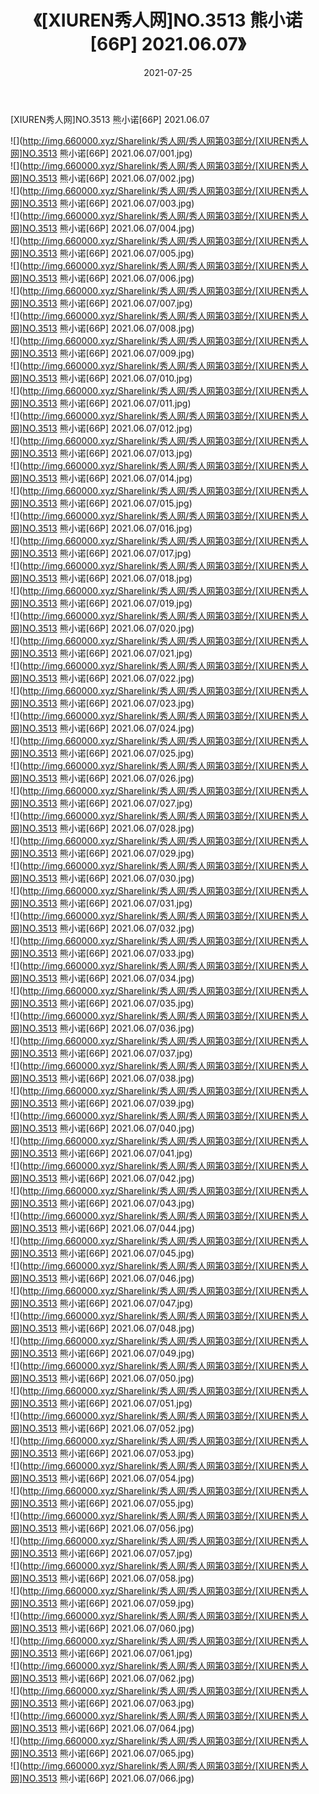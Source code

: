 ﻿---
layout: post
title:  《[XIUREN秀人网]NO.3513 熊小诺[66P] 2021.06.07》
date:   2021-07-25
img: http://img.660000.xyz/Sharelink/秀人网/秀人网第03部分/[XIUREN秀人网]NO.3513 熊小诺[66P] 2021.06.07/000.jpg
categories: [美女, 清纯, 唯美]
---

[XIUREN秀人网]NO.3513 熊小诺[66P] 2021.06.07

  ![](http://img.660000.xyz/Sharelink/秀人网/秀人网第03部分/[XIUREN秀人网]NO.3513 熊小诺[66P] 2021.06.07/001.jpg) <br> ![](http://img.660000.xyz/Sharelink/秀人网/秀人网第03部分/[XIUREN秀人网]NO.3513 熊小诺[66P] 2021.06.07/002.jpg) <br> ![](http://img.660000.xyz/Sharelink/秀人网/秀人网第03部分/[XIUREN秀人网]NO.3513 熊小诺[66P] 2021.06.07/003.jpg) <br> ![](http://img.660000.xyz/Sharelink/秀人网/秀人网第03部分/[XIUREN秀人网]NO.3513 熊小诺[66P] 2021.06.07/004.jpg) <br> ![](http://img.660000.xyz/Sharelink/秀人网/秀人网第03部分/[XIUREN秀人网]NO.3513 熊小诺[66P] 2021.06.07/005.jpg) <br> ![](http://img.660000.xyz/Sharelink/秀人网/秀人网第03部分/[XIUREN秀人网]NO.3513 熊小诺[66P] 2021.06.07/006.jpg) <br> ![](http://img.660000.xyz/Sharelink/秀人网/秀人网第03部分/[XIUREN秀人网]NO.3513 熊小诺[66P] 2021.06.07/007.jpg) <br> ![](http://img.660000.xyz/Sharelink/秀人网/秀人网第03部分/[XIUREN秀人网]NO.3513 熊小诺[66P] 2021.06.07/008.jpg) <br> ![](http://img.660000.xyz/Sharelink/秀人网/秀人网第03部分/[XIUREN秀人网]NO.3513 熊小诺[66P] 2021.06.07/009.jpg) <br> ![](http://img.660000.xyz/Sharelink/秀人网/秀人网第03部分/[XIUREN秀人网]NO.3513 熊小诺[66P] 2021.06.07/010.jpg) <br> ![](http://img.660000.xyz/Sharelink/秀人网/秀人网第03部分/[XIUREN秀人网]NO.3513 熊小诺[66P] 2021.06.07/011.jpg) <br> ![](http://img.660000.xyz/Sharelink/秀人网/秀人网第03部分/[XIUREN秀人网]NO.3513 熊小诺[66P] 2021.06.07/012.jpg) <br> ![](http://img.660000.xyz/Sharelink/秀人网/秀人网第03部分/[XIUREN秀人网]NO.3513 熊小诺[66P] 2021.06.07/013.jpg) <br> ![](http://img.660000.xyz/Sharelink/秀人网/秀人网第03部分/[XIUREN秀人网]NO.3513 熊小诺[66P] 2021.06.07/014.jpg) <br> ![](http://img.660000.xyz/Sharelink/秀人网/秀人网第03部分/[XIUREN秀人网]NO.3513 熊小诺[66P] 2021.06.07/015.jpg) <br> ![](http://img.660000.xyz/Sharelink/秀人网/秀人网第03部分/[XIUREN秀人网]NO.3513 熊小诺[66P] 2021.06.07/016.jpg) <br> ![](http://img.660000.xyz/Sharelink/秀人网/秀人网第03部分/[XIUREN秀人网]NO.3513 熊小诺[66P] 2021.06.07/017.jpg) <br> ![](http://img.660000.xyz/Sharelink/秀人网/秀人网第03部分/[XIUREN秀人网]NO.3513 熊小诺[66P] 2021.06.07/018.jpg) <br> ![](http://img.660000.xyz/Sharelink/秀人网/秀人网第03部分/[XIUREN秀人网]NO.3513 熊小诺[66P] 2021.06.07/019.jpg) <br> ![](http://img.660000.xyz/Sharelink/秀人网/秀人网第03部分/[XIUREN秀人网]NO.3513 熊小诺[66P] 2021.06.07/020.jpg) <br> ![](http://img.660000.xyz/Sharelink/秀人网/秀人网第03部分/[XIUREN秀人网]NO.3513 熊小诺[66P] 2021.06.07/021.jpg) <br> ![](http://img.660000.xyz/Sharelink/秀人网/秀人网第03部分/[XIUREN秀人网]NO.3513 熊小诺[66P] 2021.06.07/022.jpg) <br> ![](http://img.660000.xyz/Sharelink/秀人网/秀人网第03部分/[XIUREN秀人网]NO.3513 熊小诺[66P] 2021.06.07/023.jpg) <br> ![](http://img.660000.xyz/Sharelink/秀人网/秀人网第03部分/[XIUREN秀人网]NO.3513 熊小诺[66P] 2021.06.07/024.jpg) <br> ![](http://img.660000.xyz/Sharelink/秀人网/秀人网第03部分/[XIUREN秀人网]NO.3513 熊小诺[66P] 2021.06.07/025.jpg) <br> ![](http://img.660000.xyz/Sharelink/秀人网/秀人网第03部分/[XIUREN秀人网]NO.3513 熊小诺[66P] 2021.06.07/026.jpg) <br> ![](http://img.660000.xyz/Sharelink/秀人网/秀人网第03部分/[XIUREN秀人网]NO.3513 熊小诺[66P] 2021.06.07/027.jpg) <br> ![](http://img.660000.xyz/Sharelink/秀人网/秀人网第03部分/[XIUREN秀人网]NO.3513 熊小诺[66P] 2021.06.07/028.jpg) <br> ![](http://img.660000.xyz/Sharelink/秀人网/秀人网第03部分/[XIUREN秀人网]NO.3513 熊小诺[66P] 2021.06.07/029.jpg) <br> ![](http://img.660000.xyz/Sharelink/秀人网/秀人网第03部分/[XIUREN秀人网]NO.3513 熊小诺[66P] 2021.06.07/030.jpg) <br> ![](http://img.660000.xyz/Sharelink/秀人网/秀人网第03部分/[XIUREN秀人网]NO.3513 熊小诺[66P] 2021.06.07/031.jpg) <br> ![](http://img.660000.xyz/Sharelink/秀人网/秀人网第03部分/[XIUREN秀人网]NO.3513 熊小诺[66P] 2021.06.07/032.jpg) <br> ![](http://img.660000.xyz/Sharelink/秀人网/秀人网第03部分/[XIUREN秀人网]NO.3513 熊小诺[66P] 2021.06.07/033.jpg) <br> ![](http://img.660000.xyz/Sharelink/秀人网/秀人网第03部分/[XIUREN秀人网]NO.3513 熊小诺[66P] 2021.06.07/034.jpg) <br> ![](http://img.660000.xyz/Sharelink/秀人网/秀人网第03部分/[XIUREN秀人网]NO.3513 熊小诺[66P] 2021.06.07/035.jpg) <br> ![](http://img.660000.xyz/Sharelink/秀人网/秀人网第03部分/[XIUREN秀人网]NO.3513 熊小诺[66P] 2021.06.07/036.jpg) <br> ![](http://img.660000.xyz/Sharelink/秀人网/秀人网第03部分/[XIUREN秀人网]NO.3513 熊小诺[66P] 2021.06.07/037.jpg) <br> ![](http://img.660000.xyz/Sharelink/秀人网/秀人网第03部分/[XIUREN秀人网]NO.3513 熊小诺[66P] 2021.06.07/038.jpg) <br> ![](http://img.660000.xyz/Sharelink/秀人网/秀人网第03部分/[XIUREN秀人网]NO.3513 熊小诺[66P] 2021.06.07/039.jpg) <br> ![](http://img.660000.xyz/Sharelink/秀人网/秀人网第03部分/[XIUREN秀人网]NO.3513 熊小诺[66P] 2021.06.07/040.jpg) <br> ![](http://img.660000.xyz/Sharelink/秀人网/秀人网第03部分/[XIUREN秀人网]NO.3513 熊小诺[66P] 2021.06.07/041.jpg) <br> ![](http://img.660000.xyz/Sharelink/秀人网/秀人网第03部分/[XIUREN秀人网]NO.3513 熊小诺[66P] 2021.06.07/042.jpg) <br> ![](http://img.660000.xyz/Sharelink/秀人网/秀人网第03部分/[XIUREN秀人网]NO.3513 熊小诺[66P] 2021.06.07/043.jpg) <br> ![](http://img.660000.xyz/Sharelink/秀人网/秀人网第03部分/[XIUREN秀人网]NO.3513 熊小诺[66P] 2021.06.07/044.jpg) <br> ![](http://img.660000.xyz/Sharelink/秀人网/秀人网第03部分/[XIUREN秀人网]NO.3513 熊小诺[66P] 2021.06.07/045.jpg) <br> ![](http://img.660000.xyz/Sharelink/秀人网/秀人网第03部分/[XIUREN秀人网]NO.3513 熊小诺[66P] 2021.06.07/046.jpg) <br> ![](http://img.660000.xyz/Sharelink/秀人网/秀人网第03部分/[XIUREN秀人网]NO.3513 熊小诺[66P] 2021.06.07/047.jpg) <br> ![](http://img.660000.xyz/Sharelink/秀人网/秀人网第03部分/[XIUREN秀人网]NO.3513 熊小诺[66P] 2021.06.07/048.jpg) <br> ![](http://img.660000.xyz/Sharelink/秀人网/秀人网第03部分/[XIUREN秀人网]NO.3513 熊小诺[66P] 2021.06.07/049.jpg) <br> ![](http://img.660000.xyz/Sharelink/秀人网/秀人网第03部分/[XIUREN秀人网]NO.3513 熊小诺[66P] 2021.06.07/050.jpg) <br> ![](http://img.660000.xyz/Sharelink/秀人网/秀人网第03部分/[XIUREN秀人网]NO.3513 熊小诺[66P] 2021.06.07/051.jpg) <br> ![](http://img.660000.xyz/Sharelink/秀人网/秀人网第03部分/[XIUREN秀人网]NO.3513 熊小诺[66P] 2021.06.07/052.jpg) <br> ![](http://img.660000.xyz/Sharelink/秀人网/秀人网第03部分/[XIUREN秀人网]NO.3513 熊小诺[66P] 2021.06.07/053.jpg) <br> ![](http://img.660000.xyz/Sharelink/秀人网/秀人网第03部分/[XIUREN秀人网]NO.3513 熊小诺[66P] 2021.06.07/054.jpg) <br> ![](http://img.660000.xyz/Sharelink/秀人网/秀人网第03部分/[XIUREN秀人网]NO.3513 熊小诺[66P] 2021.06.07/055.jpg) <br> ![](http://img.660000.xyz/Sharelink/秀人网/秀人网第03部分/[XIUREN秀人网]NO.3513 熊小诺[66P] 2021.06.07/056.jpg) <br> ![](http://img.660000.xyz/Sharelink/秀人网/秀人网第03部分/[XIUREN秀人网]NO.3513 熊小诺[66P] 2021.06.07/057.jpg) <br> ![](http://img.660000.xyz/Sharelink/秀人网/秀人网第03部分/[XIUREN秀人网]NO.3513 熊小诺[66P] 2021.06.07/058.jpg) <br> ![](http://img.660000.xyz/Sharelink/秀人网/秀人网第03部分/[XIUREN秀人网]NO.3513 熊小诺[66P] 2021.06.07/059.jpg) <br> ![](http://img.660000.xyz/Sharelink/秀人网/秀人网第03部分/[XIUREN秀人网]NO.3513 熊小诺[66P] 2021.06.07/060.jpg) <br> ![](http://img.660000.xyz/Sharelink/秀人网/秀人网第03部分/[XIUREN秀人网]NO.3513 熊小诺[66P] 2021.06.07/061.jpg) <br> ![](http://img.660000.xyz/Sharelink/秀人网/秀人网第03部分/[XIUREN秀人网]NO.3513 熊小诺[66P] 2021.06.07/062.jpg) <br> ![](http://img.660000.xyz/Sharelink/秀人网/秀人网第03部分/[XIUREN秀人网]NO.3513 熊小诺[66P] 2021.06.07/063.jpg) <br> ![](http://img.660000.xyz/Sharelink/秀人网/秀人网第03部分/[XIUREN秀人网]NO.3513 熊小诺[66P] 2021.06.07/064.jpg) <br> ![](http://img.660000.xyz/Sharelink/秀人网/秀人网第03部分/[XIUREN秀人网]NO.3513 熊小诺[66P] 2021.06.07/065.jpg) <br> ![](http://img.660000.xyz/Sharelink/秀人网/秀人网第03部分/[XIUREN秀人网]NO.3513 熊小诺[66P] 2021.06.07/066.jpg) <br>